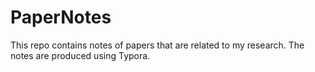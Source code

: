 # PaperNotes
This repo contains notes of papers that are related to my research. The notes are produced using Typora.

